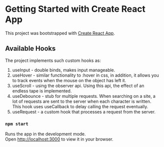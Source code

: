# Getting Started with Create React App

This project was bootstrapped with [Create React App](https://github.com/facebook/create-react-app).

## Available Hooks
The project implements such custom hooks as:
1. useInput - double binds, makes input manageable.
2. useHover - similar functionality to :hover in css, in addition, it allows you to track events when the mouse on the object has left it.
3. useScroll - using the observer api. Using this api, the effect of an endless tape is implemented.
4. useDebounce - stub for multiple requests. When searching on a site, a lot of requests are sent to the server when each character is written. This hook uses useCallback to delay calling the request eventually.
5. useRequest - a custom hook that processes a request from the server.

### `npm start`

Runs the app in the development mode.\
Open [http://localhost:3000](http://localhost:3000) to view it in your browser.
